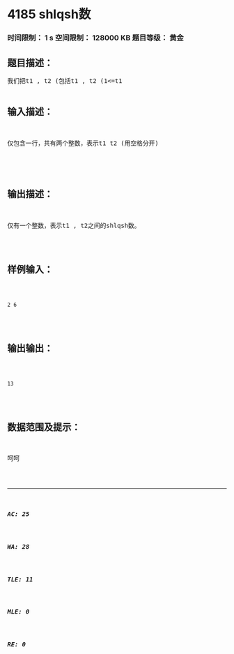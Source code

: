 # 4185 shlqsh数   
### 时间限制： 1 s     空间限制： 128000 KB     题目等级： 黄金  
## 题目描述：  

<pre>
我们把t1 , t2 (包括t1 , t2 (1<=t1<t2<=10000000))之间的所有数的约数个数和n称为t1 , t2的shlqsh数。问题是给出数据t1 , t2后,求t1 , t2的shlqsh数。  

</pre>
  
  
## 输入描述：  

<pre>
仅包含一行，共有两个整数，表示t1 t2 (用空格分开)  

</pre>
  
  
## 输出描述：  

<pre>
仅有一个整数，表示t1 , t2之间的shlqsh数。
</pre>
  
  
## 样例输入：  

<pre><code>
2 6
</code></pre>
  
  
## 输出输出：  

<pre><code>
13
</code></pre>
  
  
## 数据范围及提示：  

<pre>
呵呵
</pre>
  
  
***  

##### AC: 25  
##### WA: 28  
##### TLE: 11  
##### MLE: 0  
##### RE: 0  
